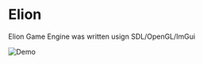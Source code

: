 # Elion


Elion Game Engine was written usign SDL/OpenGL/ImGui

![Demo](https://github.com/lasteveqa/blob/master/images/ElionDemo.png)
